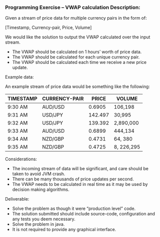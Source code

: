 ### Programming Exercise – VWAP calculation Description:

Given a stream of price data for multiple currency pairs in the form of:

[Timestamp, Currency-pair, Price, Volume]


We would like the solution to output the VWAP calculated over the input stream. 

- The VWAP should be calculated on 1 hours’ worth of price data.
- The VWAP should be calculated for each unique currency pair.
- The VWAP should be calculated each time we receive a new price update.

Example data:

An example stream of price data would be something like the following:

| TIMESTAMP | CURRENCY-PAIR | PRICE   | VOLUME     |
|-----------|---------------|---------|------------|
| 9:30 AM   | AUD/USD       | 0.6905  | 106,198    |
| 9:31 AM   | USD/JPY       | 142.497 | 30,995     |
| 9:32 AM   | USD/JPY       | 139.392 | 2,890,000  |
| 9:33 AM   | AUD/USD       | 0.6899  | 444,134    |
| 9:34 AM   | NZD/GBP       | 0.4731  | 64, 380    |
| 9:35 AM   | NZD/GBP       | 0.4725  | 8, 226,295 |

Considerations:
- The incoming stream of data will be significant, and care should be taken to avoid JVM crash.
- There can be many thousands of price updates per second.
- The VWAP needs to be calculated in real time as it may be used by decision making
algorithms.

Deliverable:
- Solve the problem as though it were “production level” code.
- The solution submitted should include source-code, configuration and any tests you
deem necessary.
- Solve the problem in java.
- It is not required to provide any graphical interface.